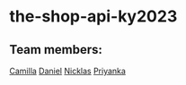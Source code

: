 # the-shop-api-ky2023

## Team members:
[Camilla](https://github.com/millifrill)
[Daniel](https://github.com/danielkiths)
[Nicklas](https://github.com/NicklasC)
[Priyanka](https://github.com/pritut92)
